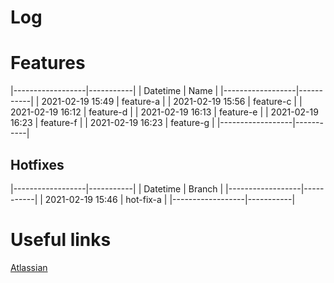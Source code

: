 # Log

# Features

|------------------|-----------|
| Datetime         | Name      |
|------------------|-----------|
| 2021-02-19 15:49 | feature-a |
| 2021-02-19 15:56 | feature-c |
| 2021-02-19 16:12 | feature-d |
| 2021-02-19 16:13 | feature-e |
| 2021-02-19 16:23 | feature-f |
| 2021-02-19 16:23 | feature-g |
|------------------|-----------|

## Hotfixes

|------------------|-----------|
| Datetime         | Branch    |
|------------------|-----------|
| 2021-02-19 15:46 | hot-fix-a |
|------------------|-----------|

# Useful links

[Atlassian](https://www.atlassian.com/git/tutorials/comparing-workflows/gitflow-workflow)
